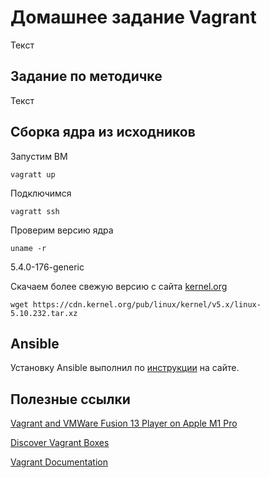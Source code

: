 # Домашнее задание Vagrant
Текст

## Задание по методичке
Текст

## Сборка ядра из исходников
Запустим ВМ
```
vagratt up
```
Подключимся
```
vagratt ssh
```
Проверим версию ядра
```
uname -r
```
5.4.0-176-generic

Скачаем более свежую версию с сайта [kernel.org](https://kernel.org)
```
wget https://cdn.kernel.org/pub/linux/kernel/v5.x/linux-5.10.232.tar.xz
```

## Ansible
Установку Ansible выполнил по [инструкции](https://docs.ansible.com/ansible/latest/installation_guide/intro_installation.html#installing-ansible) на сайте.

## Полезные ссылки

[Vagrant and VMWare Fusion 13 Player on Apple M1 Pro](https://gist.github.com/sbailliez/2305d831ebcf56094fd432a8717bed93)

[Discover Vagrant Boxes](https://portal.cloud.hashicorp.com/vagrant/discover?architectures=arm64)

[Vagrant Documentation](https://developer.hashicorp.com/vagrant/docs)